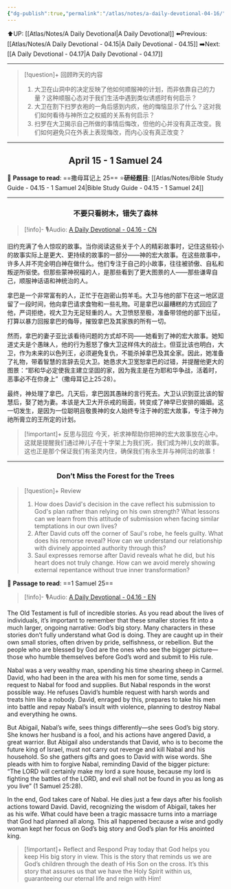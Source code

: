 ```yaml
---
{"dg-publish":true,"permalink":"/atlas/notes/a-daily-devotional-04-16/"}
---
```


 ⬆️UP: [[Atlas/Notes/A Daily Devotional\|A Daily Devotional]]
⬅️Previous: [[Atlas/Notes/A Daily Devotional - 04.15\|A Daily Devotional - 04.15]]
➡️Next: [[A Daily Devotional - 04.17\|A Daily Devotional - 04.17]]

---

> [!question]+ 回顾昨天的内容
> 1. ⁠大卫在山洞中的决定反映了他如何顺服神的计划，而非依靠自己的力量？这种顺服心态对于我们生活中遇到类似诱惑时有何启示？
> 2. 大卫在割下扫罗衣袍的一角后感到内疚，他的悔恼显示了什么？这对我们如何看待与神所立之权威的关系有何启示？
> 3. 扫罗在大卫揭示自己所做的事情后悔改，但他的心并没有真正改变。我们如何避免只在外表上表现悔改，而内心没有真正改变？


---
## <center>April 15 -  1 Samuel 24</center>

📖 **Passage to read**: ==撒母耳记上 25==
⭐**研经题目**: [[Atlas/Notes/Bible Study Guide - 04.15 - 1 Samuel 24\|Bible Study Guide - 04.15 - 1 Samuel 24]]

---
### <center>不要只看树木，错失了森林</center>

> [!info]- 🎙️Audio: [A Daily Devotional - 04.16 - CN]()

旧约充满了令人惊叹的故事。当你阅读这些关于个人的精彩故事时，记住这些较小的故事实际上是更大、更持续的故事的一部分——神的宏大故事。在这些故事中，许多人并不完全明白神在做什么。他们专注于自己的小故事，往往被骄傲、自私和叛逆所驱使。但那些蒙神祝福的人，是那些看到了更大图景的人——那些谦卑自己，顺服神话语和神统治的人。

拿巴是一个非常富有的人，正忙于在迦密山剪羊毛。大卫与他的部下在这一地区逗留了一段时间，他向拿巴请求食物和一些礼物。可是拿巴以最糟糕的方式回应了他，严词拒绝，视大卫为无足轻重的人。大卫愤怒至极，准备带领他的部下出征，打算以暴力回报拿巴的侮辱，摧毁拿巴及其家族的所有一切。

然而，拿巴的妻子亚比该看待问题的方式却不同——她看到了神的宏大故事。她知道丈夫是个愚昧人，他的行为惹怒了像大卫这样伟大的战士。但亚比该也明白，大卫，作为未来的以色列王，必须避免复仇，不能杀掉拿巴及其全家。因此，她准备了礼物，带着智慧的言辞去见大卫。她恳求大卫宽恕拿巴的过错，并提醒他更大的图景：“耶和华必定使我主建立坚固的家，因为我主是在为耶和华争战，活着时，恶事必不在你身上”（撒母耳记上25:28）。

最终，神处理了拿巴。几天后，拿巴因其愚昧的言行死去。大卫认识到亚比该的智慧后，娶了她为妻。本该是大卫大开杀戒的局面，转变成了神早已安排的婚姻。这一切发生，是因为一位聪明且敬畏神的女人始终专注于神的宏大故事，专注于神为祂所膏立的王所定的计划。

> [!important]+ 反思与回应
今天，祈求神帮助你把神的宏大故事放在心中。这就是提醒我们通过神儿子在十字架上为我们死，我们成为神儿女的故事。这也正是那个保证我们有圣灵内住，确保我们有永生并与神同治的故事！

---
### <center>Don’t Miss the Forest for the Trees</center>

> [!question]+ Review
> 1. ⁠How does David's decision in the cave reflect his submission to God's plan rather than relying on his own strength? What lessons can we learn from this attitude of submission when facing similar temptations in our own lives?
> 2. After David cuts off the corner of Saul's robe, he feels guilty. What does his remorse reveal? How can we understand our relationship with divinely appointed authority through this?
> 3. ⁠Saul expresses remorse after David reveals what he did, but his heart does not truly change. How can we avoid merely showing external repentance without true inner transformation?

📖 **Passage to read**: ==1 Samuel 25==

> [!info]- 🎙️Audio: [A Daily Devotional - 04.16 - EN]()  

The Old Testament is full of incredible stories. As you read about the lives of individuals, it’s important to remember that these smaller stories fit into a much larger, ongoing narrative: God’s big story. Many characters in these stories don’t fully understand what God is doing. They are caught up in their own small stories, often driven by pride, selfishness, or rebellion. But the people who are blessed by God are the ones who see the bigger picture—those who humble themselves before God’s word and submit to His rule.

Nabal was a very wealthy man, spending his time shearing sheep in Carmel. David, who had been in the area with his men for some time, sends a request to Nabal for food and supplies. But Nabal responds in the worst possible way. He refuses David’s humble request with harsh words and treats him like a nobody. David, enraged by this, prepares to take his men into battle and repay Nabal’s insult with violence, planning to destroy Nabal and everything he owns.

But Abigail, Nabal’s wife, sees things differently—she sees God’s big story. She knows her husband is a fool, and his actions have angered David, a great warrior. But Abigail also understands that David, who is to become the future king of Israel, must not carry out revenge and kill Nabal and his household. So she gathers gifts and goes to David with wise words. She pleads with him to forgive Nabal, reminding David of the bigger picture: “The LORD will certainly make my lord a sure house, because my lord is fighting the battles of the LORD, and evil shall not be found in you as long as you live” (1 Samuel 25:28).

In the end, God takes care of Nabal. He dies just a few days after his foolish actions toward David. David, recognizing the wisdom of Abigail, takes her as his wife. What could have been a tragic massacre turns into a marriage that God had planned all along. This all happened because a wise and godly woman kept her focus on God’s big story and God’s plan for His anointed king.

> [!important]+ Reflect and Respond
Pray today that God helps you keep His big story in view. This is the story that reminds us we are God’s children through the death of His Son on the cross. It’s this story that assures us that we have the Holy Spirit within us, guaranteeing our eternal life and reign with Him!


 


































